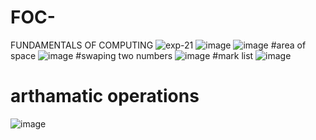# FOC-
FUNDAMENTALS OF COMPUTING
![exp-21](https://user-images.githubusercontent.com/113961764/214480063-4ffcff5b-078d-490c-9efa-d3f163521bc6.jpg)
![image](https://user-images.githubusercontent.com/113961764/214480967-69f1a2ca-9f0f-4960-a624-485962a9a5d9.png)
![image](https://user-images.githubusercontent.com/113961764/214481148-e307f7c1-c652-4ca4-9f45-fb48bbfb3a5c.png)
#area of space
![image](https://user-images.githubusercontent.com/113961764/214481237-c4da3cca-d837-4c64-9257-b1fb3d2b9649.png)
#swaping two numbers
![image](https://user-images.githubusercontent.com/113961764/214481376-c12f6c4f-d1bd-4ee8-8616-69b5bda78976.png)
#mark list
![image](https://user-images.githubusercontent.com/113961764/214481482-8c3feea4-1c1f-4b65-a7de-bd776685b716.png)
# arthamatic operations
![image](https://user-images.githubusercontent.com/113961764/214481557-24adedf0-5e2f-4fbd-b187-f51e27a19208.png)
